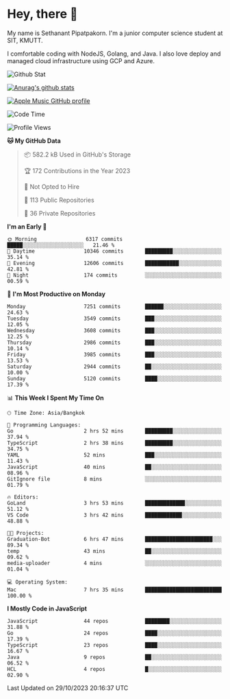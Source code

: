 # Hey, there 🙌
My name is Sethanant Pipatpakorn. I'm a junior computer science student at SIT, KMUTT.

I comfortable coding with NodeJS, Golang, and Java. I also love deploy and managed cloud infrastructure using GCP and Azure.

![Github Stat](https://github-profile-summary-cards.vercel.app/api/cards/profile-details?username=thetkpark&theme=dracula)

[![Anurag's github stats](https://github-readme-stats.vercel.app/api?username=thetkpark&count_private=true&show_icons=true&theme=tokyonight)](https://github.com/anuraghazra/github-readme-stats)

[![Apple Music GitHub profile](https://apple-music-github-profile.rayriffy.com/theme/light.svg?uid=000347.6120fcbefcb74cd59d65c108cc315787.1333)](https://github.com/rayriffy/apple-music-github-profile)

<!--START_SECTION:waka-->
![Code Time](http://img.shields.io/badge/Code%20Time-1%2C032%20hrs%2018%20mins-blue)

![Profile Views](http://img.shields.io/badge/Profile%20Views-9-blue)

**🐱 My GitHub Data** 

> 📦 582.2 kB Used in GitHub's Storage 
 > 
> 🏆 172 Contributions in the Year 2023
 > 
> 🚫 Not Opted to Hire
 > 
> 📜 113 Public Repositories 
 > 
> 🔑 36 Private Repositories 
 > 
**I'm an Early 🐤** 

```text
🌞 Morning                6317 commits        █████░░░░░░░░░░░░░░░░░░░░   21.46 % 
🌆 Daytime                10346 commits       █████████░░░░░░░░░░░░░░░░   35.14 % 
🌃 Evening                12606 commits       ███████████░░░░░░░░░░░░░░   42.81 % 
🌙 Night                  174 commits         ░░░░░░░░░░░░░░░░░░░░░░░░░   00.59 % 
```
📅 **I'm Most Productive on Monday** 

```text
Monday                   7251 commits        ██████░░░░░░░░░░░░░░░░░░░   24.63 % 
Tuesday                  3549 commits        ███░░░░░░░░░░░░░░░░░░░░░░   12.05 % 
Wednesday                3608 commits        ███░░░░░░░░░░░░░░░░░░░░░░   12.25 % 
Thursday                 2986 commits        ███░░░░░░░░░░░░░░░░░░░░░░   10.14 % 
Friday                   3985 commits        ███░░░░░░░░░░░░░░░░░░░░░░   13.53 % 
Saturday                 2944 commits        ██░░░░░░░░░░░░░░░░░░░░░░░   10.00 % 
Sunday                   5120 commits        ████░░░░░░░░░░░░░░░░░░░░░   17.39 % 
```


📊 **This Week I Spent My Time On** 

```text
🕑︎ Time Zone: Asia/Bangkok

💬 Programming Languages: 
Go                       2 hrs 52 mins       █████████░░░░░░░░░░░░░░░░   37.94 % 
TypeScript               2 hrs 38 mins       █████████░░░░░░░░░░░░░░░░   34.75 % 
YAML                     52 mins             ███░░░░░░░░░░░░░░░░░░░░░░   11.43 % 
JavaScript               40 mins             ██░░░░░░░░░░░░░░░░░░░░░░░   08.96 % 
GitIgnore file           8 mins              ░░░░░░░░░░░░░░░░░░░░░░░░░   01.79 % 

🔥 Editors: 
GoLand                   3 hrs 53 mins       █████████████░░░░░░░░░░░░   51.12 % 
VS Code                  3 hrs 42 mins       ████████████░░░░░░░░░░░░░   48.88 % 

🐱‍💻 Projects: 
Graduation-Bot           6 hrs 47 mins       ██████████████████████░░░   89.34 % 
temp                     43 mins             ██░░░░░░░░░░░░░░░░░░░░░░░   09.62 % 
media-uploader           4 mins              ░░░░░░░░░░░░░░░░░░░░░░░░░   01.04 % 

💻 Operating System: 
Mac                      7 hrs 35 mins       █████████████████████████   100.00 % 
```

**I Mostly Code in JavaScript** 

```text
JavaScript               44 repos            ████████░░░░░░░░░░░░░░░░░   31.88 % 
Go                       24 repos            ████░░░░░░░░░░░░░░░░░░░░░   17.39 % 
TypeScript               23 repos            ████░░░░░░░░░░░░░░░░░░░░░   16.67 % 
Java                     9 repos             ██░░░░░░░░░░░░░░░░░░░░░░░   06.52 % 
HCL                      4 repos             █░░░░░░░░░░░░░░░░░░░░░░░░   02.90 % 
```




 Last Updated on 29/10/2023 20:16:37 UTC
<!--END_SECTION:waka-->
